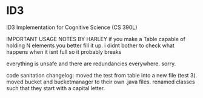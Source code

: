 # ID3
ID3 Implementation for Cognitive Science (CS 390L)



IMPORTANT USAGE NOTES BY HARLEY
if you make a Table capable of holding N elements you better fill it up.
i didnt bother to check what happens when it isnt full so it probably breaks

everything is unsafe and there are redundancies everywhere. sorry.

code sanitation changelog:
moved the test from table into a new file (test 3).
moved bucket and bucketmanager to their own .java files.
renamed classes such that they start with a capital letter.



